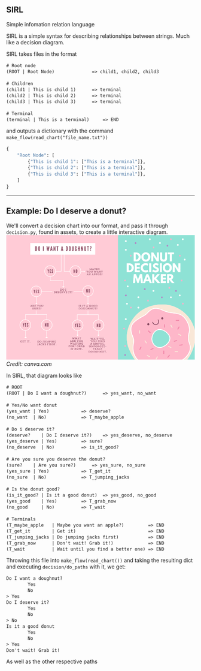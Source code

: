 ## SIRL
Simple infomation relation language

SIRL is a simple syntax for describing relationships between strings. Much like a decision diagram.

SIRL takes files in the format

```
# Root node
(ROOT | Root Node)			    => child1, child2, child3

# Children
(child1 | This is child 1)		=> terminal
(child2 | This is child 2)		=> terminal
(child3 | This is child 3)		=> terminal

# Terminal
(terminal | This is a terminal)		=> END
```

and outputs a dictionary with the command `make_flow(read_chart("file_name.txt"))`

```python
{
    "Root Node": [
        {"This is child 1": ["This is a terminal"]},
        {"This is child 2": ["This is a terminal"]},
        {"This is child 3": ["This is a terminal"]},
    ]
}
```

---
## Example: Do I deserve a donut?
We'll convert a decision chart into our format, and pass it through `decision.py`, found in assets, to create a little interactive diagram.
![](assets/donut.png)
*Credit: canva.com*

In SIRL, that diagram looks like
```
# ROOT
(ROOT | Do I want a doughnut?)		=> yes_want, no_want

# Yes/No want donut
(yes_want | Yes)			=> deserve?
(no_want  | No)				=> T_maybe_apple

# Do i deserve it?
(deserve?    | Do I deserve it?)	=> yes_deserve, no_deserve
(yes_deserve | Yes)			=> sure?
(no_deserve  | No)			=> is_it_good?

# Are you sure you deserve the donut?
(sure?    | Are you sure?)		=> yes_sure, no_sure
(yes_sure | Yes)			=> T_get_it
(no_sure  | No)				=> T_jumping_jacks

# Is the donut good?
(is_it_good? | Is it a good donut)	=> yes_good, no_good
(yes_good    | Yes)			=> T_grab_now
(no_good     | No)			=> T_wait

# Terminals
(T_maybe_apple   | Maybe you want an apple?)	     => END 
(T_get_it        | Get it)                           => END 
(T_jumping_jacks | Do jumping jacks first)           => END
(T_grab_now      | Don't wait! Grab it!)             => END
(T_wait          | Wait until you find a better one) => END
```

Throwing this file into `make_flow(read_chart())` and taking the resulting dict and executing `decision/do_paths` with it, we get:
```
Do I want a doughnut?
        Yes
        No
> Yes
Do I deserve it?
        Yes
        No
> No
Is it a good donut
        Yes
        No
> Yes
Don't wait! Grab it!
```

As well as the other respective paths